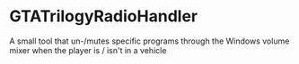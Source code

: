 # GTATrilogyRadioHandler
A small tool that un-/mutes specific programs through the Windows volume mixer when the player is / isn't in a vehicle
